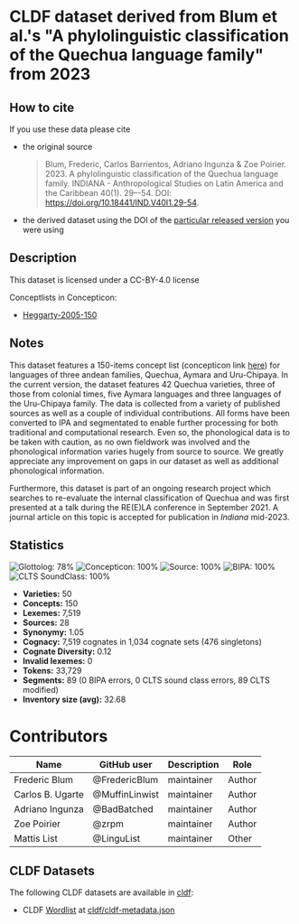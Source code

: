 # CLDF dataset derived from Blum et al.'s "A phylolinguistic classification of the Quechua language family" from 2023

## How to cite

If you use these data please cite
- the original source
  > Blum, Frederic, Carlos Barrientos, Adriano Ingunza & Zoe Poirier. 2023. A phylolinguistic classification of the Quechua language family. INDIANA - Anthropological Studies on Latin America and the Caribbean 40(1). 29–-54. DOI: https://doi.org/10.18441/IND.V40I1.29-54.
- the derived dataset using the DOI of the [particular released version](../../releases/) you were using

## Description


This dataset is licensed under a CC-BY-4.0 license


Conceptlists in Concepticon:
- [Heggarty-2005-150](https://concepticon.clld.org/contributions/Heggarty-2005-150)
## Notes

This dataset features a 150-items concept list (concepticon link [here](https://concepticon.clld.org/contributions/Heggarty-2005-150)) for languages of three andean families, Quechua, Aymara and Uru-Chipaya. In the current version, the dataset features 42 Quechua varieties, three of those from colonial times, five Aymara languages and three languages of the Uru-Chipaya family. The data is collected from a variety of published sources as well as a couple of individual contributions. All forms have been converted to IPA and segmentated to enable further processing for both traditional and computational research. Even so, the phonological data is to be taken with caution, as no own fieldwork was involved and the phonological information varies hugely from source to source. We greatly appreciate any improvement on gaps in our dataset as well as additional phonological information.

Furthermore, this dataset is part of an ongoing research project which searches to re-evaluate the internal classification of Quechua and was first presented at a talk during the RE(E)LA conference in September 2021. A journal article on this topic is accepted for publication in *Indiana* mid-2023.



## Statistics


![Glottolog: 78%](https://img.shields.io/badge/Glottolog-78%25-yellow.svg "Glottolog: 78%")
![Concepticon: 100%](https://img.shields.io/badge/Concepticon-100%25-brightgreen.svg "Concepticon: 100%")
![Source: 100%](https://img.shields.io/badge/Source-100%25-brightgreen.svg "Source: 100%")
![BIPA: 100%](https://img.shields.io/badge/BIPA-100%25-brightgreen.svg "BIPA: 100%")
![CLTS SoundClass: 100%](https://img.shields.io/badge/CLTS%20SoundClass-100%25-brightgreen.svg "CLTS SoundClass: 100%")

- **Varieties:** 50
- **Concepts:** 150
- **Lexemes:** 7,519
- **Sources:** 28
- **Synonymy:** 1.05
- **Cognacy:** 7,519 cognates in 1,034 cognate sets (476 singletons)
- **Cognate Diversity:** 0.12
- **Invalid lexemes:** 0
- **Tokens:** 33,729
- **Segments:** 89 (0 BIPA errors, 0 CLTS sound class errors, 89 CLTS modified)
- **Inventory size (avg):** 32.68

# Contributors

Name | GitHub user | Description | Role |
--- | --- | --- | --- |
Frederic Blum | @FredericBlum | maintainer | Author |
Carlos B. Ugarte | @MuffinLinwist | maintainer | Author |
Adriano Ingunza | @BadBatched | maintainer | Author |
Zoe Poirier | @zrpm | maintainer | Author |
Mattis List | @LinguList | maintainer | Other |




## CLDF Datasets

The following CLDF datasets are available in [cldf](cldf):

- CLDF [Wordlist](https://github.com/cldf/cldf/tree/master/modules/Wordlist) at [cldf/cldf-metadata.json](cldf/cldf-metadata.json)